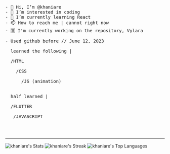 <pre>
  
- 👋 Hi, I’m @khaniare
- 👀 I’m interested in coding
- 🌱 I’m currently learning React
- 📫 How to reach me | cannot right now
- 🈺 I'm currently working on the repository, Vylara

- Used github before // June 12, 2023

  learned the following |
  
  /HTML <br>
    /CSS <br>
      /JS (animation)
    

  half learned |

  /FLUTTER <br>
   /JAVASCRIPT <br>

    </pre>

  ________________________________________

  ![khaniare's Stats](https://github-readme-stats.vercel.app/api?username=khaniare&theme=onedark&show_icons=true&hide_border=false&count_private=true)
  ![khaniare's Streak](https://github-readme-streak-stats.herokuapp.com/?user=khaniare&theme=onedark&hide_border=false)
  ![khaniare's Top Languages](https://github-readme-stats.vercel.app/api/top-langs/?username=khaniare&theme=onedark&show_icons=true&hide_border=false&layout=compact)
